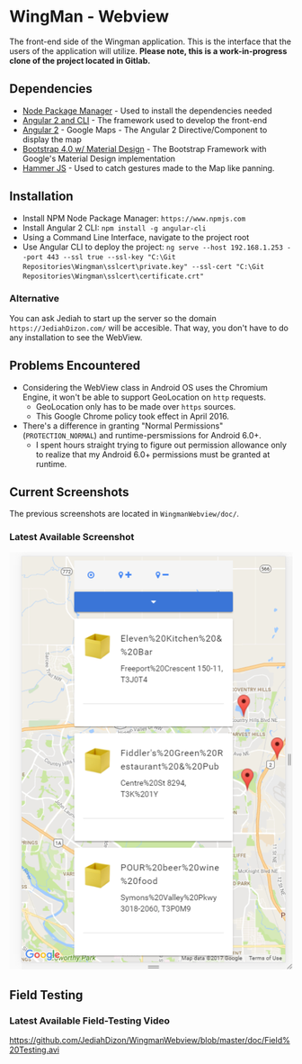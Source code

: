 # WingMan - Webview
The front-end side of the Wingman application. This is the interface that the users of the application will utilize.
<b>Please note, this is a work-in-progress clone of the project located in Gitlab.</b>

## Dependencies
- [Node Package Manager](https://www.npmjs.com/) - Used to install the dependencies needed
- [Angular 2 and CLI](https://github.com/angular/angular-cli) - The framework used to develop the front-end
- [Angular 2](https://angular-maps.com/) - Google Maps - The Angular 2 Directive/Component to display the map
- [Bootstrap 4.0 w/ Material Design](https://github.com/Daemonite/material) - The Bootstrap Framework with Google's Material Design implementation
- [Hammer JS](http://hammerjs.github.io/) - Used to catch gestures made to the Map like panning.

## Installation
- Install NPM Node Package Manager: `https://www.npmjs.com`
- Install Angular 2 CLI: `npm install -g angular-cli`
- Using a Command Line Interface, navigate to the project root
- Use Angular CLI to deploy the project: `ng serve --host 192.168.1.253 --port 443 --ssl true --ssl-key "C:\Git Repositories\Wingman\sslcert\private.key" --ssl-cert "C:\Git Repositories\Wingman\sslcert\certificate.crt"`

### Alternative
You can ask Jediah to start up the server so the domain `https://JediahDizon.com/` will be accesible.
That way, you don't have to do any installation to see the WebView.

## Problems Encountered
- Considering the WebView class in Android OS uses the Chromium Engine, it won't be able to support GeoLocation on `http` requests.
  - GeoLocation only has to be made over `https` sources.
  - This Google Chrome policy took effect in April 2016.
- There's a difference in granting "Normal Permissions" (`PROTECTION_NORMAL`) and runtime-persmissions for Android 6.0+.
  - I spent hours straight trying to figure out permission allowance only to realize that my Android 6.0+ permissions must be granted at runtime.

## Current Screenshots
The previous screenshots are located in `WingmanWebview/doc/`.
### Latest Available Screenshot
![Current screenshot of Wingman Webview](https://github.com/JediahDizon/WingmanWebview/blob/master/doc/Screenshot%20-%204.PNG "Current screenshot of the Wingman Webview")

## Field Testing
### Latest Available Field-Testing Video
https://github.com/JediahDizon/WingmanWebview/blob/master/doc/Field%20Testing.avi

